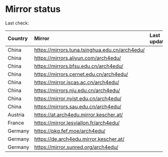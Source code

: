 <script src="./time.js"></script>
# Mirror status
Last check: <script type="text/javascript">localize(1717543225.0728667);</script>

|Country|Mirror|Last update|
|:------|:-----|:----------|
|China|https://mirrors.tuna.tsinghua.edu.cn/arch4edu/|<script type="text/javascript">localize(1717525967);</script>|
|China|https://mirrors.aliyun.com/arch4edu/|<script type="text/javascript">localize(1717267460);</script>|
|China|https://mirrors.bfsu.edu.cn/arch4edu/|<script type="text/javascript">localize(1717482899);</script>|
|China|https://mirrors.cernet.edu.cn/arch4edu/|<script type="text/javascript">localize(1717482899);</script>|
|China|https://mirror.iscas.ac.cn/arch4edu/|<script type="text/javascript">localize(1717482899);</script>|
|China|https://mirrors.nju.edu.cn/arch4edu/|<script type="text/javascript">localize(1717440922);</script>|
|China|https://mirror.nyist.edu.cn/arch4edu/|<script type="text/javascript">localize(1717482899);</script>|
|China|https://mirrors.sau.edu.cn/arch4edu/|<script type="text/javascript">localize(1717525967);</script>|
|Austria|https://at.arch4edu.mirror.kescher.at/|<script type="text/javascript">localize(1717525967);</script>|
|France|https://mirror.lesviallon.fr/arch4edu/|<script type="text/javascript">localize(1717482899);</script>|
|Germany|https://pkg.fef.moe/arch4edu/|<script type="text/javascript">localize(1717525967);</script>|
|Germany|https://de.arch4edu.mirror.kescher.at/|<script type="text/javascript">localize(1717525967);</script>|
|Germany|https://mirror.sunred.org/arch4edu/|<script type="text/javascript">localize(1717525967);</script>|

<script src="./tablefilter/tablefilter.js"></script>
<script src="./table.js"></script>